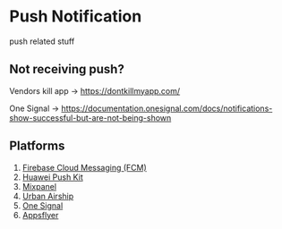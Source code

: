 # Push Notification
push related stuff

## Not receiving push?

Vendors kill app -> https://dontkillmyapp.com/

One Signal -> https://documentation.onesignal.com/docs/notifications-show-successful-but-are-not-being-shown

## Platforms
1. [Firebase Cloud Messaging (FCM)](Firebase)
2. [Huawei Push Kit](Huawei)
3. [Mixpanel](Mixpanel)
4. [Urban Airship](Airship)
5. [One Signal](OneSignal)
6. [Appsflyer](Appsflyer)
